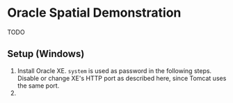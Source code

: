 Oracle Spatial Demonstration
============================

TODO

Setup (Windows)
---------------
1. Install Oracle XE. ``system`` is used as password in the following steps. Disable or change XE's HTTP port as described here, since Tomcat uses the same port.
2. 